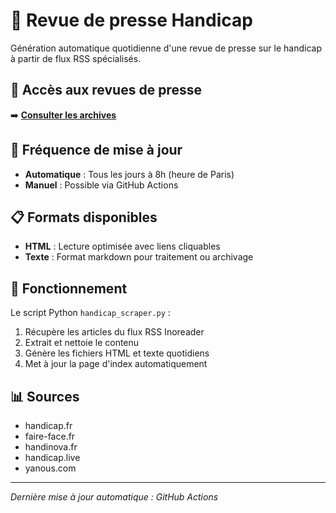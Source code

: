 # 📰 Revue de presse Handicap

Génération automatique quotidienne d'une revue de presse sur le handicap à partir de flux RSS spécialisés.

## 🔗 Accès aux revues de presse

➡️ **[Consulter les archives](https://votre-username.github.io/revue-presse-handicap/)**

## 📅 Fréquence de mise à jour

- **Automatique** : Tous les jours à 8h (heure de Paris)
- **Manuel** : Possible via GitHub Actions

## 📋 Formats disponibles

- **HTML** : Lecture optimisée avec liens cliquables
- **Texte** : Format markdown pour traitement ou archivage

## 🔧 Fonctionnement

Le script Python `handicap_scraper.py` :
1. Récupère les articles du flux RSS Inoreader
2. Extrait et nettoie le contenu
3. Génère les fichiers HTML et texte quotidiens
4. Met à jour la page d'index automatiquement

## 📊 Sources

- handicap.fr
- faire-face.fr  
- handinova.fr
- handicap.live
- yanous.com

---

*Dernière mise à jour automatique : GitHub Actions*